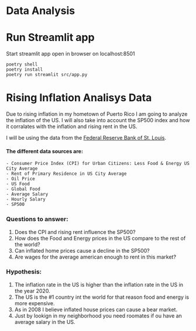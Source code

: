 # Data Analysis




# Run Streamlit app

Start streamlit app open in browser
on localhost:8501

```
poetry shell
poetry install
poetry run streamlit src/app.py
```

# Rising Inflation Analisys Data

Due to rising inflation in my hometown of Puerto Rico I am going to analyze the inflation of the US. 
I will also take into account the SP500 index and how it corralates with the inflation and rising rent in the US.


I will be using the data from the [Federal Reserve Bank of St. Louis](https://fred.stlouisfed.org/). 
#### The different data sources are:
    - Consumer Price Index (CPI) for Urban Citizens: Less Food & Energy US City Average
    - Rent of Primary Residence in US City Average
    - Oil Price
    - US Food
    - Global Food
    - Average Salary
    - Hourly Salary
    - SP500


### Questions to answer:
1. Does the CPI and rising rent influence the SP500?
2. How does the Food and Energy prices in the US compare to the rest of the world?
3. Can inflated home prices cause a decline in the SP500?
4. Are wages for the average american enough to rent in this market?

### Hypothesis:
1. The inflation rate in the US is higher than the inflation rate in the US in the year 2020.
2. The US is the #1 country int the world for that reason food and energy is more expensive.
3. As in 2008 I believe inflated house prices can cause a bear market.
4. Just by lookign in my neighborhood you need roomates if ou have an average salary in the US.

